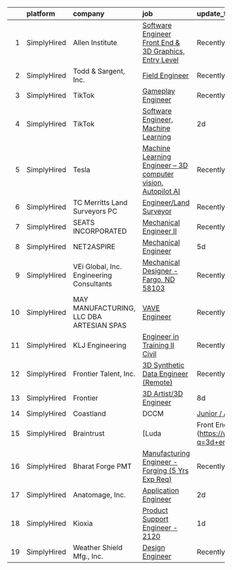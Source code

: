 

|    | platform    | company                                  | job                                                                                                                                                                  | update_time   | location                 |
|---:|:------------|:-----------------------------------------|:---------------------------------------------------------------------------------------------------------------------------------------------------------------------|:--------------|:-------------------------|
|  1 | SimplyHired | Allen Institute                          | [Software Engineer Front End & 3D Graphics, Entry Level](https://www.simplyhired.com/job/1UWqkqbo4kGk6ONnY_EZytg-aA6thPCl0PioETSzOeslKr3LrJNPPQ?q=3d+engineer)       | Recently      | Seattle, WA              |
|  2 | SimplyHired | Todd & Sargent, Inc.                     | [Field Engineer](https://www.simplyhired.com/job/OH_0DcgoaXcglYMEBorv4JBVysztn-6ol-y0Xanlso9znHkp6GopYg?q=3d+engineer)                                               | Recently      | Hays, KS                 |
|  3 | SimplyHired | TikTok                                   | [Gameplay Engineer](https://www.simplyhired.com/job/T6TgjaoFqhd5xG3I_RSNLJ23e9Px9mOl7oly1cHRXIy0k6bZHcNvsg?q=3d+engineer)                                            | Recently      | Mountain View, CA        |
|  4 | SimplyHired | TikTok                                   | [Software Engineer, Machine Learning](https://www.simplyhired.com/job/noOojC861zx--8261WBcL9tpPisRaxcXFiZPos_-lwOdEURloytHvw?q=3d+engineer)                          | 2d            | Mountain View, CA        |
|  5 | SimplyHired | Tesla                                    | [Machine Learning Engineer – 3D computer vision, Autopilot AI](https://www.simplyhired.com/job/OLs5GFHIGaeLyqxCkIbf43W6S2wXur_XRnnRpTMlxSj-AYsDjj7LIQ?q=3d+engineer) | Recently      | Palo Alto, CA            |
|  6 | SimplyHired | TC Merritts Land Surveyors PC            | [Engineer/Land Surveyor](https://www.simplyhired.com/job/a6O75-MfTPmtKHanm9UNsbhpmLLKQXJ4Ou-tFnvfnvx8HAScpuMocA?q=3d+engineer)                                       | Recently      | Pleasantville, NY        |
|  7 | SimplyHired | SEATS INCORPORATED                       | [Mechanical Engineer II](https://www.simplyhired.com/job/7JDbBLFKrspPhhBpGCNUq2zmfiuIDJRssUg0RLWkNyhTBvnJMU7DBQ?q=3d+engineer)                                       | Recently      | Reedsburg, WI            |
|  8 | SimplyHired | NET2ASPIRE                               | [Mechanical Engineer](https://www.simplyhired.com/job/E95jRaTrlZYxk8Hotfw7I6iXmEQK4Rjmq9vCA-HQiFYfrwxSA5JjAg?q=3d+engineer)                                          | 5d            | Remote                   |
|  9 | SimplyHired | VEi Global, Inc. Engineering Consultants | [Mechanical Designer - Fargo, ND 58103](https://www.simplyhired.com/job/rY4gc12sPb-WCwLNi9cDGHEjtfISTFlaGR6A5IS_sESeskQpL-efrw?q=3d+engineer)                        | Recently      | Fargo, ND                |
| 10 | SimplyHired | MAY MANUFACTURING, LLC DBA ARTESIAN SPAS | [VAVE Engineer](https://www.simplyhired.com/job/NNRzq4tQ5KxiE5-IF_4OQTUcqMdOM-mNfeX4AhVzqRbrjCkPzC0KAg?q=3d+engineer)                                                | Recently      | Las Vegas, NV            |
| 11 | SimplyHired | KLJ Engineering                          | [Engineer in Training II Civil](https://www.simplyhired.com/job/N4T7_dQDGtwlm6mOSqjUjU6XeyZBUEG0ODrIOI7bmWi61gyVrstWVA?q=3d+engineer)                                | Recently      | Sioux Falls, SD          |
| 12 | SimplyHired | Frontier Talent, Inc.                    | [3D Synthetic Data Engineer (Remote)](https://www.simplyhired.com/job/xV04UYU0PFJtRsACewzwxuscbtPK4EuFhCdmMMrz9Blc_LkWnW2CMw?q=3d+engineer)                          | Recently      | Remote                   |
| 13 | SimplyHired | Frontier                                 | [3D Artist/3D Engineer](https://www.simplyhired.com/job/mG5J0fAgTrYQmLBKcPDBDEZnCJ6PseAPN4zSgjC68VfYWBC-0AfbSA?q=3d+engineer)                                        | 8d            | Remote                   |
| 14 | SimplyHired | Coastland | DCCM                         | [Junior / Assistant Civil Engineer](https://www.simplyhired.com/job/BCAg5NtK7S0_D0YR4vVr5fGPmra30hQ2Nx617U9Wik6ssQSnRQzvmQ?q=3d+engineer)                            | 3d            | Auburn, CA               |
| 15 | SimplyHired | Braintrust                               | [Luda | Front End Engineer (US Only, Direct Hire)](https://www.simplyhired.com/job/q_HXiUh8MmHT78fhCKmQSLlpkxFXZfvnreMl6gIxWzXeR3w9i41JBw?q=3d+engineer)             | 1d            | San Francisco, CA        |
| 16 | SimplyHired | Bharat Forge PMT                         | [Manufacturing Engineer - Forging (5 Yrs Exp Req)](https://www.simplyhired.com/job/siq4lefIes52CJZvjwDqsL4T_YLA1Zelyy7u1qeQ-T_XsgHlZsCaVQ?q=3d+engineer)             | Recently      | Surgoinsville, TN        |
| 17 | SimplyHired | Anatomage, Inc.                          | [Application Engineer](https://www.simplyhired.com/job/XmJt-kA9O1WQys6lelJjWyl4mx7E_ypRZRLTPgnqZzltezshcXkyrQ?q=3d+engineer)                                         | 2d            | Santa Clara, CA          |
| 18 | SimplyHired | Kioxia                                   | [Product Support Engineer - 2120](https://www.simplyhired.com/job/8uMIT2y-8aGtfuNjHByhgWNkdUPz7T3ubybHOcb_eI03QdjQ7zp_vw?q=3d+engineer)                              | 1d            | San Jose, CA +1 location |
| 19 | SimplyHired | Weather Shield Mfg., Inc.                | [Design Engineer](https://www.simplyhired.com/job/g4b1_KmS7bXZWHIDG21G7-CdNOSXXgv3tESCid_TJZdIFFHVqIkr0g?q=3d+engineer)                                              | Recently      | Park Falls, WI           |